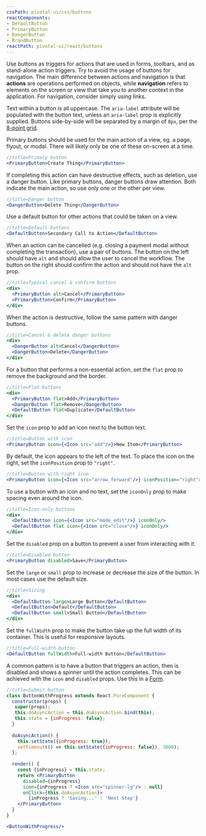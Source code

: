 ```yaml
---
cssPath: pivotal-ui/css/buttons
reactComponents:
- DefaultButton
- PrimaryButton
- DangerButton
- BrandButton
reactPath: pivotal-ui/react/buttons
---
```


Use buttons as triggers for actions that are used in forms, toolbars, and as stand-alone action triggers. Try to avoid the usage of buttons for navigation. The main difference between actions and navigation is that **actions** are operations performed on objects, while **navigation** refers to elements on the screen or view that take you to another context in the application. For navigation, consider simply using links.

Text within a button is all uppercase. The `aria-label` attribute will be populated with the button text, unless an `aria-label` prop is explicitly supplied. Buttons side-by-side will be separated by a margin of `8px`, per the [8-point grid](/concepts/8-point_grid/index).

Primary buttons should be used for the main action of a view, eg. a page, flyout, or modal. There will likely only be one of these on-screen at a time.

```jsx harmony
//title=Primary button
<PrimaryButton>Create Thing</PrimaryButton>
```

If completing this action can have destructive effects, such as deletion, use a danger button. Like primary buttons, danger buttons draw attention. Both indicate the main action, so use only one or the other per view.

```jsx harmony
//title=Danger button
<DangerButton>Delete Thing</DangerButton>
```

Use a default button for other actions that could be taken on a view.

```jsx harmony
//title=Default buttons
<DefaultButton>Secondary Call to Action</DefaultButton>
``` 

When an action can be cancelled (e.g. closing a payment modal without completing the transaction), use a pair of buttons. The button on the left should have `alt` and should allow the user to cancel the workflow. The button on the right should confirm the action and should not have the `alt` prop. 

```jsx harmony
//title=Typical cancel & confirm buttons
<div>
  <PrimaryButton alt>Cancel</PrimaryButton>
  <PrimaryButton>Confirm</PrimaryButton>
</div>
``` 

When the action is destructive, follow the same pattern with danger buttons.

```jsx harmony
//title=Cancel & delete danger buttons
<div>
  <DangerButton alt>Cancel</DangerButton>
  <DangerButton>Delete</DangerButton>
</div>
```

For a button that performs a non-essential action, set the `flat` prop to remove the background and the border.

```jsx harmony
//title=Flat buttons
<div>
  <PrimaryButton flat>Add</PrimaryButton>
  <DangerButton flat>Remove</DangerButton>
  <DefaultButton flat>Duplicate</DefaultButton>
</div>
```

Set the `icon` prop to add an icon next to the button text.

```jsx harmony
//title=Button with icon
<PrimaryButton icon={<Icon src="add"/>}>New Item</PrimaryButton>
```

By default, the icon appears to the left of the text. To place the icon on the right, set the `iconPosition` prop to `"right"`.

```jsx harmony
//title=Button with right icon
<PrimaryButton icon={<Icon src="arrow_forward"/>} iconPosition="right">Next</PrimaryButton>
```

To use a button with an icon and no text, set the `iconOnly` prop to make spacing even around the icon.

```jsx harmony
//title=Icon-only buttons
<div>
  <DefaultButton icon={<Icon src="mode_edit"/>} iconOnly/>
  <DefaultButton flat icon={<Icon src="close"/>} iconOnly/>
</div>
```

Set the `disabled` prop on a button to prevent a user from interacting with it.

```jsx harmony
//title=Disabled button
<PrimaryButton disabled>Save</PrimaryButton>
```

Set the `large` or `small` prop to increase or decrease the size of the button. In most cases use the default size.

```jsx harmony
//title=Sizing
<div>
  <DefaultButton large>Large Button</DefaultButton>
  <DefaultButton>Default</DefaultButton>
  <DefaultButton small>Small Button</DefaultButton>
</div>
```

Set the `fullWidth` prop to make the button take up the full width of its container. This is useful for responsive layouts.

```jsx harmony
//title=Full-width button
<DefaultButton fullWidth>Full-width Button</DefaultButton>
```

A common pattern is to have a button that triggers an action, then is disabled and shows a spinner until the action completes. This can be achieved with the `icon` and `disabled` props. Use this in a [Form](/components/forms/usage#form-submission).

```jsx harmony
//title=Submit button
class ButtonWithProgress extends React.PureComponent {
  constructor(props) {
   super(props);
   this.doAsyncAction = this.doAsyncAction.bind(this);
   this.state = {inProgress: false};
  }
  
  doAsyncAction() {
    this.setState({inProgress: true});
    setTimeout(() => this.setState({inProgress: false}), 3000);
  };
 
  render() {
    const {inProgress} = this.state;
    return <PrimaryButton 
      disabled={inProgress} 
      icon={inProgress ? <Icon src="spinner-lg"/> : null} 
      onClick={this.doAsyncAction}>
        {inProgress ? 'Saving...' : 'Next Step'} 
    </PrimaryButton>
  }
}

<ButtonWithProgress/>
```